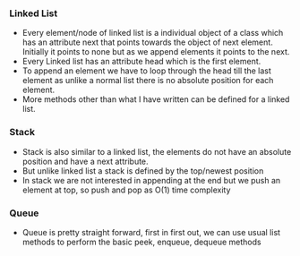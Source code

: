 ### Linked List
- Every element/node of linked list is a individual object of a class which has an attribute next that points towards the object of next element. Initially it points to none but as we append elements it points to the next.
- Every Linked list has an attribute head which is the first element.
- To append an element we have to loop through the head till the last element as unlike a normal list there is no absolute position for each element.
- More methods other than what I have written can be defined for a linked list.

### Stack
- Stack is also similar to a linked list, the elements do not have an absolute position and have a next attribute.
- But unlike linked list a stack is defined by the top/newest position
- In stack we are not interested in appending at the end but we push an element at top, so push and pop as O(1) time complexity

### Queue
- Queue is pretty straight forward, first in first out, we can use usual list methods to perform the basic peek, enqueue, dequeue methods
